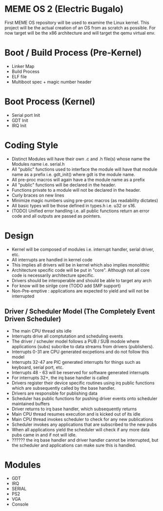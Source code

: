 # MEME OS 2 (Electric Bugalo)
First MEME OS repository will be used to examine the Linux kernel. This project
will be the actual creation of an OS from as scratch as possible. For now
target will be the x86 architecture and will target the qemu virtual env.

# Boot / Build Process (Pre-Kernel)
- Linker Map
- Build Process
- ELF file
- Multiboot spec + magic number header

# Boot Process (Kernel)
- Serial port Init
- GDT Init
- IRQ Init

# Coding Style
- Distinct Modules will have their own .c and .h file(s) whose name the 
  Modules name i.e. serial.h
- All "public" functions used to interface the module will have that module
  name as a prefix i.e. gdt_init() where gdt is the module name.
- All pre-proc macros will again have a the module name as a prefix
- All "public" functions will be declared in the header.
- Functions private to a module will not be declared in the header.
- Curly braces on new lines
- Minimize magic numbers using pre-proc macros (as readability dictates)
- All basic types will be those defined in types.h i.e. u32 or s16.
- (TODO) Unified error handling i.e. all public functions return an
  error code and all outputs are passed as pointers.

# Design
- Kernel will be composed of modules i.e. interrupt handler, serial driver,
  etc.
- All interrupts are handled in kernel code
- This implies all drivers will be in kernel which also implies monolithic
- Architecture specific code will be put in "core". Although not all core code
  is necessarily architecture specific.
- Drivers should be interoperable and should be able to target any arch
- For know will be sinlge core (TODO add SMP support)
- Non-Pre-emptive : applications are expected to yield and will not be 
  interrupted

## Driver / Scheduler Model (The Completely Event Driven Scheduler)
- The main CPU thread sits idle
- Interrupts drive all comptutation and scheduling events
- The driver / scheuler model follows a PUB / SUB modole where applications 
  (subs) subcribe to data streams from drivers (publishers).
- Interrupts 0-31 are CPU generated excpetions and do not follow this model
- Interrupts 32-47 are PIC generated interrupts for things such as keyboard, 
  serial port, etc.
- Interrupts 48 - 63 will be reserved for software generated interrupts
- For interrupts 32+, the irq base handler is called
- Drivers register their device specific routines using irq public functions
  which are subsequently called by the base handler. 
- Drivers are responsible for publishing data
- Scheduler has public functions for pushing driver events onto scheduler
  maintained buffers
- Driver returns to irq base handler, which subsequently returns
- Main CPU thread resumes execution and is kicked out of its idle
- Main CPU thread invokes scheduler to check for any new publications
- Scheduler invokes any applications that are subscribed to the new pubs
- When all applications yield the scheduler will check if any more data pubs
  came in and if not will idle.
- ?????? the irq base handler and driver handler cannot be interrupted, but the
  scheduler and applications can make sure this is handled.

# Modules
- GDT
- IRQ
- SERIAL
- PS2
- VGA
- Console